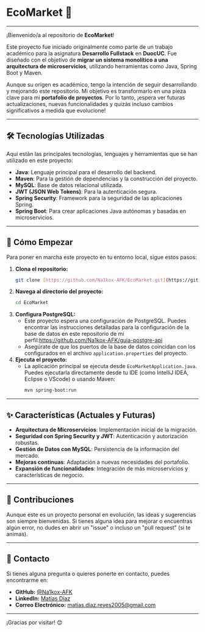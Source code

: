 # EcoMarket 🚀

---

¡Bienvenido/a al repositorio de **EcoMarket**!

Este proyecto fue iniciado originalmente como parte de un trabajo académico para la asignatura **Desarrollo Fullstack** en **DuocUC**. Fue diseñado con el objetivo de **migrar un sistema monolítico a una arquitectura de microservicios**, utilizando herramientas como Java, Spring Boot y Maven.

Aunque su origen es académico, tengo la intención de seguir desarrollando y mejorando este repositorio. Mi objetivo es transformarlo en una pieza clave para mi **portafolio de proyectos**. Por lo tanto, ¡espera ver futuras actualizaciones, nuevas funcionalidades y quizás incluso cambios significativos a medida que evolucione!

---

## 🛠️ Tecnologías Utilizadas

Aquí están las principales tecnologías, lenguajes y herramientas que se han utilizado en este proyecto:

* **Java**: Lenguaje principal para el desarrollo del backend.
* **Maven**: Para la gestión de dependencias y la construcción del proyecto.
* **MySQL**: Base de datos relacional utilizada.
* **JWT (JSON Web Tokens)**: Para la autenticación segura.
* **Spring Security**: Framework para la seguridad de las aplicaciones Spring.
* **Spring Boot**: Para crear aplicaciones Java autónomas y basadas en microservicios.

---

## 🚀 Cómo Empezar

Para poner en marcha este proyecto en tu entorno local, sigue estos pasos:

1.  **Clona el repositorio:**
    ```bash
    git clone [https://github.com/Na1kox-AFK/EcoMarket.git](https://github.com/Na1kox-AFK/EcoMarket.git)
    ```
2.  **Navega al directorio del proyecto:**
    ```bash
    cd EcoMarket
    ```
3.  **Configura PostgreSQL:**
    * Este proyecto espera una configuración de PostgreSQL. Puedes encontrar las instrucciones detalladas para la configuración de la base de datos en este repositorio de mi perfil:https://github.com/Na1kox-AFK/guia-postgre-api
    * Asegúrate de que los puertos de la base de datos coincidan con los configurados en el archivo `application.properties` del proyecto.
4.  **Ejecuta el proyecto:**
    * La aplicación principal se ejecuta desde `EcoMarketApplication.java`. Puedes ejecutarla directamente desde tu IDE (como IntelliJ IDEA, Eclipse o VScode) o usando Maven:
        ```bash
        mvn spring-boot:run
        ```

---

## ✨ Características (Actuales y Futuras)

* **Arquitectura de Microservicios**: Implementación inicial de la migración.
* **Seguridad con Spring Security y JWT**: Autenticación y autorización robustas.
* **Gestión de Datos con MySQL**: Persistencia de la información del mercado.
* **Mejoras continuas**: Adaptación a nuevas necesidades del portafolio.
* **Expansión de funcionalidades**: Integración de más microservicios y características de negocio.

---

## 🤝 Contribuciones

Aunque este es un proyecto personal en evolución, las ideas y sugerencias son siempre bienvenidas. Si tienes alguna idea para mejorar o encuentras algún error, no dudes en abrir un "issue" o incluso un "pull request" (si te animas).

---

## 📧 Contacto

Si tienes alguna pregunta o quieres ponerte en contacto, puedes encontrarme en:

* **GitHub:** [@Na1kox-AFK](https://github.com/Na1kox-AFK)
* **LinkedIn:** [Matías Díaz](https://www.linkedin.com/in/matías-diaz-98719a2a0/)
* **Correo Electrónico:** matias.diaz.reyes2005@gmail.com

---

¡Gracias por visitar! 😊
